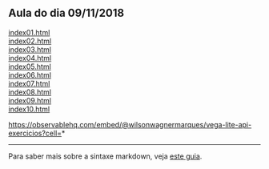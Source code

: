 ## Aula do dia 09/11/2018

[index01.html](basic/index01.html)<br>
[index02.html](basic/index02.html)<br>
[index03.html](basic/index03.html)<br>
[index04.html](basic/index04.html)<br>
[index05.html](basic/index05.html)<br>
[index06.html](basic/index06.html)<br>
[index07.html](basic/index07.html)<br>
[index08.html](basic/index08.html)<br>
[index09.html](basic/index09.html)<br>
[index10.html](basic/index10.html)<br>

https://observablehq.com/embed/@wilsonwagnermarques/vega-lite-api-exercicios?cell=*

---

Para saber mais sobre a sintaxe markdown, veja [este guia](https://guides.github.com/features/mastering-markdown/).
